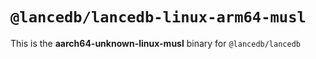 # `@lancedb/lancedb-linux-arm64-musl`

This is the **aarch64-unknown-linux-musl** binary for `@lancedb/lancedb`
